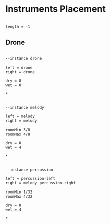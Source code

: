 # Instruments Placement

```scenario oscilla

length = -1

```

## Drone

```scenario oscilla

--instance drone

left = drone
right = drone

dry = 8
wet = 0

*

```

```scenario oscilla

--instance melody

left = melody
right = melody

roomMin 3/8
roomMax 4/8

dry = 0
wet = 4

*

```

```scenario oscilla

--instance percussion

left = percussion-left
right = melody percussion-right

roomMin 1/32
roomMax 4/32

dry = 0
wet = 4

*

```
